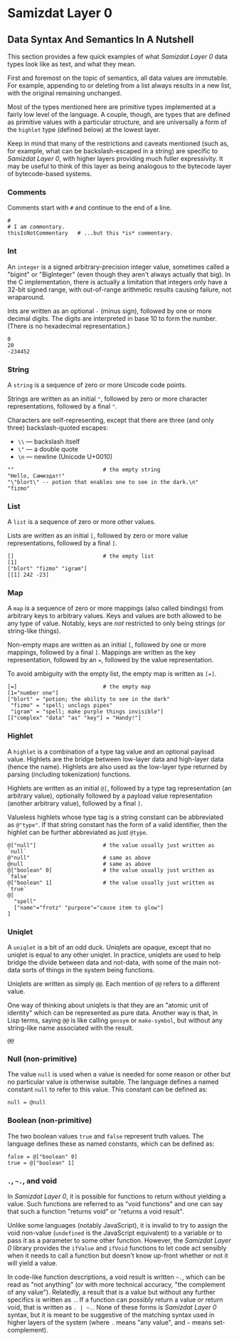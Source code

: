Samizdat Layer 0
================

Data Syntax And Semantics In A Nutshell
---------------------------------------

This section provides a few quick examples of what *Samizdat
Layer 0* data types look like as text, and what they mean.

First and foremost on the topic of semantics, all data values are
immutable. For example, appending to or deleting from a list always
results in a new list, with the original remaining unchanged.

Most of the types mentioned here are primitive types implemented
at a fairly low level of the language. A couple, though, are
types that are defined as primitive values with a particular
structure, and are universally a form of the `highlet` type
(defined below) at the lowest layer.

Keep in mind that many of the restrictions and caveats mentioned
(such as, for example, what can be backslash-escaped in a string)
are specific to *Samizdat Layer 0*, with higher layers providing
much fuller expressivity. It may be useful to think of this layer
as being analogous to the bytecode layer of bytecode-based systems.


### Comments

Comments start with `#` and continue to the end of a line.

```
#
# I am commentary.
thisIsNotCommentary   # ...but this *is* commentary.
```


### Int

An `integer` is a signed arbitrary-precision integer value, sometimes
called a "bigint" or "BigInteger" (even though they aren't always actually
that big). In the C implementation, there is actually a limitation that
integers only have a 32-bit signed range, with out-of-range arithmetic
results causing failure, not wraparound.

Ints are written as an optional `-` (minus sign), followed by one or
more decimal digits. The digits are interpreted in base 10 to form the
number. (There is no hexadecimal representation.)

```
0
20
-234452
```


### String

A `string` is a sequence of zero or more Unicode code points.

Strings are written as an initial `"`, followed by zero or
more character representations, followed by a final `"`.

Characters are self-representing, except that there are three
(and only three) backslash-quoted escapes:

* `\\` &mdash; backslash itself
* `\"` &mdash; a double quote
* `\n` &mdash; newline (Unicode U+0010)

```
""                            # the empty string
"Hello, Самиздат!"
"\"blort\" -- potion that enables one to see in the dark.\n"
"fizmo"
```


### List

A `list` is a sequence of zero or more other values.

Lists are written as an initial `[`, followed by zero or
more value representations, followed by a final `]`.

```
[]                            # the empty list
[1]
["blort" "fizmo" "igram"]
[[1] 242 -23]
```


### Map

A `map` is a sequence of zero or more mappings (also called bindings)
from arbitrary keys to arbitrary values. Keys and values are both
allowed to be any type of value. Notably, keys are *not* restricted to
only being strings (or string-like things).

Non-empty maps are written as an initial `[`, followed by one or
more mappings, followed by a final `]`. Mappings are written as
the key representation, followed by an `=`, followed by the value
representation.

To avoid ambiguity with the empty list, the empty map is
written as `[=]`.

```
[=]                           # the empty map
[1="number one"]
["blort" = "potion; the ability to see in the dark"
 "fizmo" = "spell; unclogs pipes"
 "igram" = "spell; make purple things invisible"]
[["complex" "data" "as" "key"] = "Handy!"]
```


### Highlet

A `highlet` is a combination of a type tag value and an optional
payload value. Highlets are the bridge between low-layer data and
high-layer data (hence the name). Highlets are also used as the
low-layer type returned by parsing (including tokenization) functions.

Highlets are written as an initial `@[`, followed by a type tag
representation (an arbitrary value), optionally followed by a payload
value representation (another arbitrary value), followed by a final
`]`.

Valueless highlets whose type tag is a string constant can be abbreviated
as `@"type"`. If that string constant has the form of a valid
identifier, then the highlet can be further abbreviated as just `@type`.

```
@["null"]                     # the value usually just written as `null`
@"null"                       # same as above
@null                         # same as above
@["boolean" 0]                # the value usually just written as `false`
@["boolean" 1]                # the value usually just written as `true`
@[
  "spell"
  ["name"="frotz" "purpose"="cause item to glow"]
]
```


### Uniqlet

A `uniqlet` is a bit of an odd duck. Uniqlets are opaque, except that
no uniqlet is equal to any other uniqlet. In practice, uniqlets are
used to help bridge the divide between data and not-data, with some of
the main not-data sorts of things in the system being functions.

Uniqlets are written as simply `@@`. Each mention of `@@` refers
to a different value.

One way of thinking about uniqlets is that they are an "atomic
unit of identity" which can be represented as pure data. Another
way is that, in Lisp terms, saying `@@` is like calling `gensym`
or `make-symbol`, but without any string-like name associated with
the result.

```
@@
```

### Null (non-primitive)

The value `null` is used when a value is needed for some reason or other
but no particular value is otherwise suitable. The language defines
a named constant `null` to refer to this value. This constant can be
defined as:

```
null = @null
```


### Boolean (non-primitive)

The two boolean values `true` and `false` represent truth values.
The language defines these as named constants, which can be defined as:

```
false = @["boolean" 0]
true = @["boolean" 1]
```


### `.`, `~.`, and void

In *Samizdat Layer 0*, it is possible for functions to return without
yielding a value. Such functions are referred to as "void functions"
and one can say that such a function "returns void" or "returns a void
result".

Unlike some languages (notably JavaScript), it is invalid to try to
assign the void non-value (`undefined` is the JavaScript equivalent)
to a variable or to pass it as a parameter to some other
function. However, the *Samizdat Layer 0* library provides the
`ifValue` and `ifVoid` functions to let code act sensibly when it needs
to call a function but doesn't know up-front whether or not it will yield
a value.

In code-like function descriptions, a void result is written `~.`,
which can be read as "not anything" (or with more technical accuracy,
"the complement of any value"). Relatedly, a result that is a value
but without any further specifics is written as `.`. If a function can
possibly return a value *or* return void, that is written as `. |
~.`. None of these forms is *Samizdat Layer 0* syntax, but it is meant
to be suggestive of the matching syntax used in higher layers of the
system (where `.` means "any value", and `~` means set-complement).
